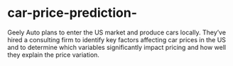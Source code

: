 # car-price-prediction-
Geely Auto plans to enter the US market and produce cars locally. They’ve hired a consulting firm to identify key factors affecting car prices in the US and to determine which variables significantly impact pricing and how well they explain the price variation.
